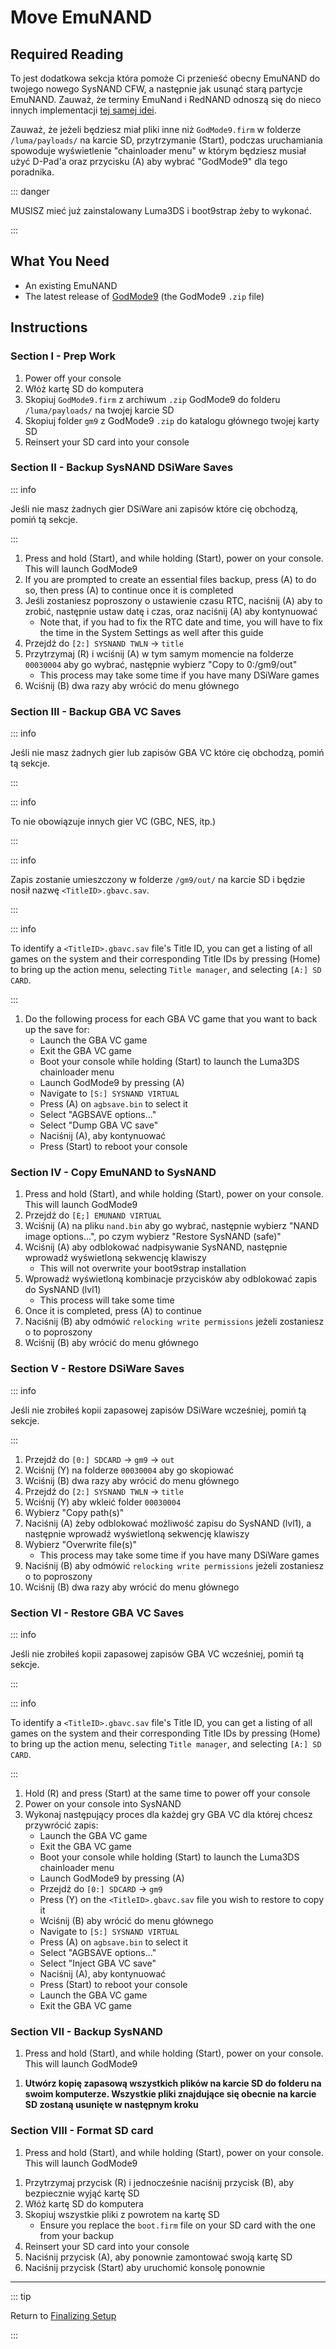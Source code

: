 # Move EmuNAND

## Required Reading

To jest dodatkowa sekcja która pomoże Ci przenieść obecny EmuNAND do twojego nowego SysNAND CFW, a następnie jak usunąć starą partycje EmuNAND. Zauważ, że terminy EmuNand i RedNAND odnoszą się do nieco innych implementacji [tej samej idei](http://3dbrew.org/wiki/NAND_Redirection).

Zauważ, że jeżeli będziesz miał pliki inne niż `GodMode9.firm` w folderze `/luma/payloads/` na karcie SD, przytrzymanie (Start), podczas uruchamiania spowoduje wyświetlenie "chainloader menu" w którym będziesz musiał użyć D-Pad'a oraz przycisku (A) aby wybrać "GodMode9" dla tego poradnika.

::: danger

MUSISZ mieć już zainstalowany Luma3DS i boot9strap żeby to wykonać.

:::

## What You Need

- An existing EmuNAND
- The latest release of [GodMode9](https://github.com/d0k3/GodMode9/releases/latest) (the GodMode9 `.zip` file)

## Instructions

### Section I - Prep Work

1. Power off your console
2. Włóż kartę SD do komputera
3. Skopiuj `GodMode9.firm` z archiwum `.zip` GodMode9 do folderu `/luma/payloads/` na twojej karcie SD
4. Skopiuj folder `gm9` z GodMode9 `.zip` do katalogu głównego twojej karty SD
5. Reinsert your SD card into your console

### Section II - Backup SysNAND DSiWare Saves

::: info

Jeśli nie masz żadnych gier DSiWare ani zapisów które cię obchodzą, pomiń tą sekcje.

:::

1. Press and hold (Start), and while holding (Start), power on your console. This will launch GodMode9
2. If you are prompted to create an essential files backup, press (A) to do so, then press (A) to continue once it is completed
3. Jeśli zostaniesz poproszony o ustawienie czasu RTC, naciśnij (A) aby to zrobić, następnie ustaw datę i czas, oraz naciśnij (A) aby kontynuować
    - Note that, if you had to fix the RTC date and time, you will have to fix the time in the System Settings as well after this guide
4. Przejdź do `[2:] SYSNAND TWLN` -> `title`
5. Przytrzymaj (R) i wciśnij (A) w tym samym momencie na folderze `00030004` aby go wybrać, następnie wybierz "Copy to 0:/gm9/out"
    - This process may take some time if you have many DSiWare games
6. Wciśnij (B) dwa razy aby wrócić do menu głównego

### Section III - Backup GBA VC Saves

::: info

Jeśli nie masz żadnych gier lub zapisów GBA VC które cię obchodzą, pomiń tą sekcje.

:::

::: info

To nie obowiązuje innych gier VC (GBC, NES, itp.)

:::

::: info

Zapis zostanie umieszczony w folderze `/gm9/out/` na karcie SD i będzie nosił nazwę `<TitleID>.gbavc.sav`.

:::

::: info

To identify a `<TitleID>.gbavc.sav` file's Title ID, you can get a listing of all games on the system and their corresponding Title IDs by pressing (Home) to bring up the action menu, selecting `Title manager`, and selecting `[A:] SD CARD`.

:::

1. Do the following process for each GBA VC game that you want to back up the save for:
    - Launch the GBA VC game
    - Exit the GBA VC game
    - Boot your console while holding (Start) to launch the Luma3DS chainloader menu
    - Launch GodMode9 by pressing (A)
    - Navigate to `[S:] SYSNAND VIRTUAL`
    - Press (A) on `agbsave.bin` to select it
    - Select "AGBSAVE options..."
    - Select "Dump GBA VC save"
    - Naciśnij (A), aby kontynuować
    - Press (Start) to reboot your console

### Section IV - Copy EmuNAND to SysNAND

1. Press and hold (Start), and while holding (Start), power on your console. This will launch GodMode9
2. Przejdź do `[E;] EMUNAND VIRTUAL`
3. Wciśnij (A) na pliku `nand.bin` aby go wybrać, następnie wybierz "NAND image options...", po czym wybierz "Restore SysNAND (safe)"
4. Wciśnij (A) aby odblokować nadpisywanie SysNAND, następnie wprowadź wyświetloną sekwencję klawiszy
    - This will not overwrite your boot9strap installation
5. Wprowadź wyświetloną kombinacje przycisków aby odblokować zapis do SysNAND (lvl1)
    - This process will take some time
6. Once it is completed, press (A) to continue
7. Naciśnij (B) aby odmówić `relocking write permissions` jeżeli zostaniesz o to poproszony
8. Wciśnij (B) aby wrócić do menu głównego

### Section V - Restore DSiWare Saves

::: info

Jeśli nie zrobiłeś kopii zapasowej zapisów DSiWare wcześniej, pomiń tą sekcje.

:::

1. Przejdź do `[0:] SDCARD` -> `gm9` -> `out`
2. Wciśnij (Y) na folderze `00030004` aby go skopiować
3. Wciśnij (B) dwa razy aby wrócić do menu głównego
4. Przejdź do `[2:] SYSNAND TWLN` -> `title`
5. Wciśnij (Y) aby wkleić folder `00030004`
6. Wybierz "Copy path(s)"
7. Naciśnij (A) żeby odblokować możliwość zapisu do SysNAND (lvl1), a następnie wprowadź wyświetloną sekwencję klawiszy
8. Wybierz "Overwrite file(s)"
    - This process may take some time if you have many DSiWare games
9. Naciśnij (B) aby odmówić `relocking write permissions` jeżeli zostaniesz o to poproszony
10. Wciśnij (B) dwa razy aby wrócić do menu głównego

### Section VI - Restore GBA VC Saves

::: info

Jeśli nie zrobiłeś kopii zapasowej zapisów GBA VC wcześniej, pomiń tą sekcje.

:::

::: info

To identify a `<TitleID>.gbavc.sav` file's Title ID, you can get a listing of all games on the system and their corresponding Title IDs by pressing (Home) to bring up the action menu, selecting `Title manager`, and selecting `[A:] SD CARD`.

:::

1. Hold (R) and press (Start) at the same time to power off your console
2. Power on your console into SysNAND
3. Wykonaj następujący proces dla każdej gry GBA VC dla której chcesz przywrócić zapis:
    - Launch the GBA VC game
    - Exit the GBA VC game
    - Boot your console while holding (Start) to launch the Luma3DS chainloader menu
    - Launch GodMode9 by pressing (A)
    - Przejdź do `[0:] SDCARD` -> `gm9`
    - Press (Y) on the `<TitleID>.gbavc.sav` file you wish to restore to copy it
    - Wciśnij (B) aby wrócić do menu głównego
    - Navigate to `[S:] SYSNAND VIRTUAL`
    - Press (A) on `agbsave.bin` to select it
    - Select "AGBSAVE options..."
    - Select "Inject GBA VC save"
    - Naciśnij (A), aby kontynuować
    - Press (Start) to reboot your console
    - Launch the GBA VC game
    - Exit the GBA VC game

### Section VII - Backup SysNAND

1. Press and hold (Start), and while holding (Start), power on your console. This will launch GodMode9

<!--@include: ./_include/nand-backup.md -->

1. **Utwórz kopię zapasową wszystkich plików na karcie SD do folderu na swoim komputerze. Wszystkie pliki znajdujące się obecnie na karcie SD zostaną usunięte w następnym kroku**

### Section VIII - Format SD card

1. Press and hold (Start), and while holding (Start), power on your console. This will launch GodMode9

<!--@include: ./_include/format-sd-gm9.md -->

1. Przytrzymaj przycisk (R) i jednocześnie naciśnij przycisk (B), aby bezpiecznie wyjąć kartę SD
2. Włóż kartę SD do komputera
3. Skopiuj wszystkie pliki z powrotem na kartę SD
    - Ensure you replace the `boot.firm` file on your SD card with the one from your backup
4. Reinsert your SD card into your console
5. Naciśnij przycisk (A), aby ponownie zamontować swoją kartę SD
6. Naciśnij przycisk (Start) aby uruchomić konsolę ponownie

___

::: tip

Return to [Finalizing Setup](finalizing-setup)

:::
